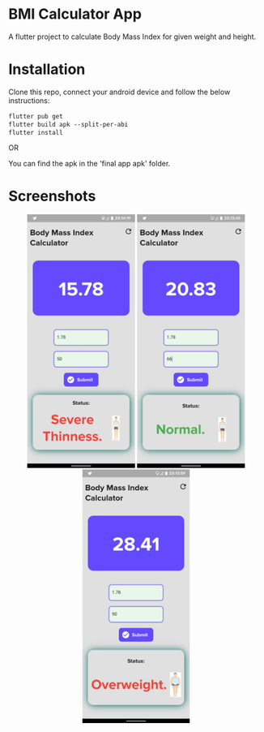 # BMI Calculator App

A flutter project to calculate Body Mass Index for given weight and height.

# Installation

Clone this repo, connect your android device and follow the below instructions:
```
flutter pub get 
flutter build apk --split-per-abi
flutter install
```

OR<br>

You can find the apk in the 'final app apk' folder.

# Screenshots

<p align="center">
    <img src="Screenshots/3.jpg" height="500">
    <img src="Screenshots/1.jpg" height="500">
    <img src="Screenshots/2.jpg" height="500">
</p>

